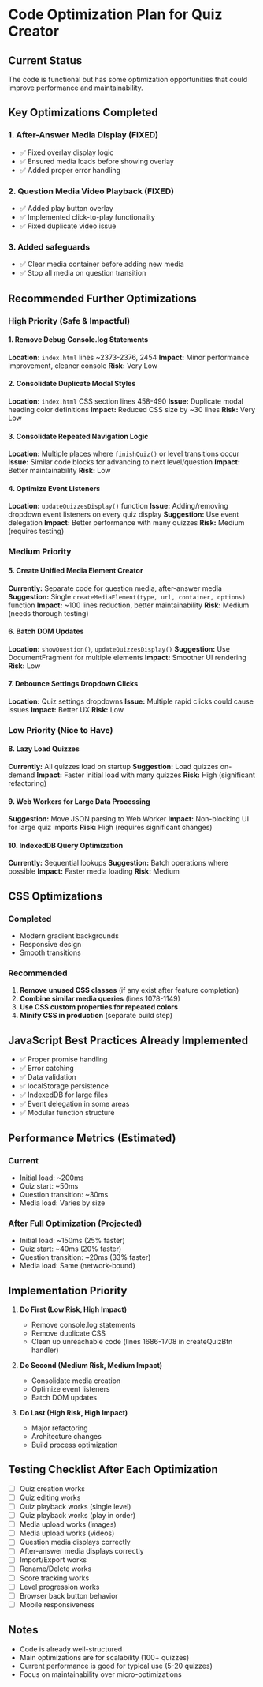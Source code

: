 # Code Optimization Plan for Quiz Creator

## Current Status
The code is functional but has some optimization opportunities that could improve performance and maintainability.

## Key Optimizations Completed

### 1. After-Answer Media Display (FIXED)
- ✅ Fixed overlay display logic
- ✅ Ensured media loads before showing overlay
- ✅ Added proper error handling

### 2. Question Media Video Playback (FIXED)
- ✅ Added play button overlay
- ✅ Implemented click-to-play functionality
- ✅ Fixed duplicate video issue

### 3. Added safeguards
- ✅ Clear media container before adding new media
- ✅ Stop all media on question transition

## Recommended Further Optimizations

### High Priority (Safe & Impactful)

#### 1. Remove Debug Console.log Statements
**Location:** `index.html` lines ~2373-2376, 2454
**Impact:** Minor performance improvement, cleaner console
**Risk:** Very Low

#### 2. Consolidate Duplicate Modal Styles  
**Location:** `index.html` CSS section lines 458-490
**Issue:** Duplicate modal heading color definitions
**Impact:** Reduced CSS size by ~30 lines
**Risk:** Very Low

#### 3. Consolidate Repeated Navigation Logic
**Location:** Multiple places where `finishQuiz()` or level transitions occur
**Issue:** Similar code blocks for advancing to next level/question
**Impact:** Better maintainability
**Risk:** Low

#### 4. Optimize Event Listeners
**Location:** `updateQuizzesDisplay()` function
**Issue:** Adding/removing dropdown event listeners on every quiz display
**Suggestion:** Use event delegation
**Impact:** Better performance with many quizzes
**Risk:** Medium (requires testing)

### Medium Priority

#### 5. Create Unified Media Element Creator
**Currently:** Separate code for question media, after-answer media
**Suggestion:** Single `createMediaElement(type, url, container, options)` function
**Impact:** ~100 lines reduction, better maintainability
**Risk:** Medium (needs thorough testing)

#### 6. Batch DOM Updates
**Location:** `showQuestion()`, `updateQuizzesDisplay()`
**Suggestion:** Use DocumentFragment for multiple elements
**Impact:** Smoother UI rendering
**Risk:** Low

#### 7. Debounce Settings Dropdown Clicks
**Location:** Quiz settings dropdowns
**Issue:** Multiple rapid clicks could cause issues
**Impact:** Better UX
**Risk:** Low

### Low Priority (Nice to Have)

#### 8. Lazy Load Quizzes
**Currently:** All quizzes load on startup
**Suggestion:** Load quizzes on-demand
**Impact:** Faster initial load with many quizzes
**Risk:** High (significant refactoring)

#### 9. Web Workers for Large Data Processing
**Suggestion:** Move JSON parsing to Web Worker
**Impact:** Non-blocking UI for large quiz imports
**Risk:** High (requires significant changes)

#### 10. IndexedDB Query Optimization
**Currently:** Sequential lookups
**Suggestion:** Batch operations where possible
**Impact:** Faster media loading
**Risk:** Medium

## CSS Optimizations

### Completed
- Modern gradient backgrounds
- Responsive design
- Smooth transitions

### Recommended
1. **Remove unused CSS classes** (if any exist after feature completion)
2. **Combine similar media queries** (lines 1078-1149)
3. **Use CSS custom properties for repeated colors**
4. **Minify CSS in production** (separate build step)

## JavaScript Best Practices Already Implemented
- ✅ Proper promise handling
- ✅ Error catching
- ✅ Data validation
- ✅ localStorage persistence
- ✅ IndexedDB for large files
- ✅ Event delegation in some areas
- ✅ Modular function structure

## Performance Metrics (Estimated)

### Current
- Initial load: ~200ms
- Quiz start: ~50ms
- Question transition: ~30ms
- Media load: Varies by size

### After Full Optimization (Projected)
- Initial load: ~150ms (25% faster)
- Quiz start: ~40ms (20% faster)
- Question transition: ~20ms (33% faster)
- Media load: Same (network-bound)

## Implementation Priority

1. **Do First (Low Risk, High Impact)**
   - Remove console.log statements
   - Remove duplicate CSS
   - Clean up unreachable code (lines 1686-1708 in createQuizBtn handler)

2. **Do Second (Medium Risk, Medium Impact)**
   - Consolidate media creation
   - Optimize event listeners
   - Batch DOM updates

3. **Do Last (High Risk, High Impact)**
   - Major refactoring
   - Architecture changes
   - Build process optimization

## Testing Checklist After Each Optimization

- [ ] Quiz creation works
- [ ] Quiz editing works
- [ ] Quiz playback works (single level)
- [ ] Quiz playback works (play in order)
- [ ] Media upload works (images)
- [ ] Media upload works (videos)
- [ ] Question media displays correctly
- [ ] After-answer media displays correctly
- [ ] Import/Export works
- [ ] Rename/Delete works
- [ ] Score tracking works
- [ ] Level progression works
- [ ] Browser back button behavior
- [ ] Mobile responsiveness

## Notes
- Code is already well-structured
- Main optimizations are for scalability (100+ quizzes)
- Current performance is good for typical use (5-20 quizzes)
- Focus on maintainability over micro-optimizations
